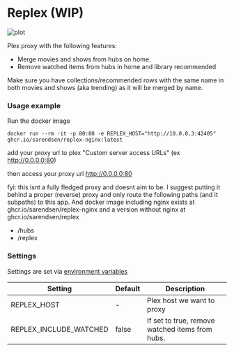 # Replex (WIP)

![plot](./example.png)

Plex proxy with the following features:

- Merge movies and shows from hubs on home.
- Remove watched items from hubs in home and library recommended

Make sure you have collections/recommended rows with the same name in both movies and shows (aka trending) as it will be merged by name.

### Usage example

Run the docker image

```
docker run --rm -it -p 80:80 -e REPLEX_HOST="http://10.0.0.3:42405" ghcr.io/sarendsen/replex-nginx:latest
```

add your proxy url to plex "Custom server access URLs" (ex http://0.0.0.0:80)

then access your proxy url http://0.0.0.0:80

fyi: this isnt a fully fledged proxy and doesnt aim to be. I suggest putting it behind a proper (reverse) proxy and only route the following paths (and it subpaths) to this app. And docker image including nginx exists at ghcr.io/sarendsen/replex-nginx and a version without nginx at ghcr.io/sarendsen/replex

- /hubs
- /replex

### Settings
Settings are set via [environment variables](https://kinsta.com/knowledgebase/what-is-an-environment-variable/) 

| Setting        	       | Default 	| Description                                                            	|
|--------------------------|------------|---------------------------------------------------------------------------|
| REPLEX_HOST              | -      	| Plex host we want to proxy                                             	|
| REPLEX_INCLUDE_WATCHED   | false    	| If set to true, remove watched items from hubs.                        	|
